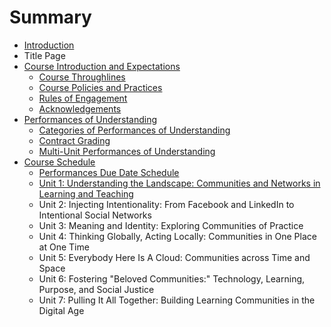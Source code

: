 # Summary

* [Introduction](README.md)
* Title Page
* [Course Introduction and Expectations](course_introduction_and_expectations.md)
   * [Course Throughlines](course_throughlines.md)
   * [Course Policies and Practices](course_policies_and_practices.md)
   * [Rules of Engagement](rules_of_engagement.md)
   * [Acknowledgements](acknowledgements.md)
* [Performances of Understanding](performances_of_understanding.md)
   * [Categories of Performances of Understanding](categories_of_performances_of_understanding.md)
   * [Contract Grading](contract_grading.md)
   * [Multi-Unit Performances of Understanding](multi-unit_performances_of_understanding.md)
* [Course Schedule](course_schedule.md)
   * [Performances Due Date Schedule](performances_due_date_schedule.md)
   * [Unit 1: Understanding the Landscape: Communities and Networks in Learning and Teaching](unit_1_understanding_the_landscape_communities_and.md)
   * Unit 2: Injecting Intentionality: From Facebook and LinkedIn to Intentional Social Networks
   * Unit 3: Meaning and Identity: Exploring Communities of Practice
   * Unit 4: Thinking Globally, Acting Locally: Communities in One Place at One Time
   * Unit 5: Everybody Here Is A Cloud: Communities across Time and Space
   * Unit 6: Fostering "Beloved Communities:" Technology, Learning, Purpose, and Social Justice
   * Unit 7: Pulling It All Together: Building Learning Communities in the Digital Age

